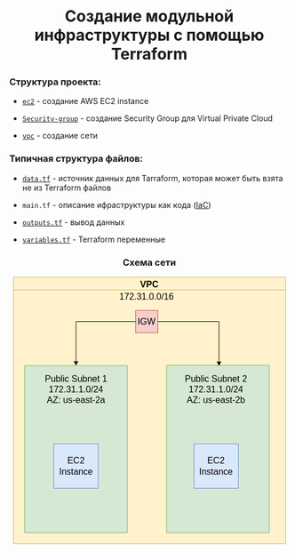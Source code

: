 # <div align="center">Создание модульной инфраструктуры с помощью Terraform</div>

### Структура проекта:

- [`ec2`](https://github.com/OlesYudin/Terraform/tree/main/Lesson_5-Infrastructure_module/modules/ec2 "ec2") - создание AWS EC2 instance

- [`Security-group`](https://github.com/OlesYudin/Terraform/tree/main/Lesson_5-Infrastructure_module/modules/Security-group "Security-group") - создание Security Group для Virtual Private Cloud

- [`vpc`](https://github.com/OlesYudin/Terraform/tree/main/Lesson_5-Infrastructure_module/modules/vpc "vpc") - создание сети

### Типичная структура файлов:

- [`data.tf`](https://www.terraform.io/language/data-sources "data.tf") - источник данных для Tarraform, которая может быть взята не из Terraform файлов

- `main.tf` - описание ифраструктуры как кода ([IaC](https://learn.hashicorp.com/tutorials/terraform/infrastructure-as-code "IaC"))

- [`outputs.tf`](https://www.terraform.io/language/values/outputs "outputs.tf") - вывод данных

- [`variables.tf`](https://www.terraform.io/language/values/variables "variables.tf") - Terraform переменные

### <div align="center">Схема сети</div>

<p align="center">
  <img src="https://github.com/OlesYudin/Terraform/blob/main/Lesson_5-Infrastructure_module/images/Network%20scheme.png" alt="Scheme of creation VPC in AWS"/>
</p>
